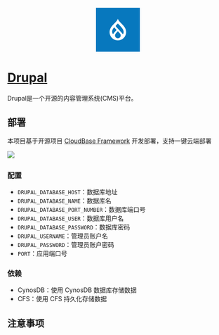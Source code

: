 <p align="center">
  <img height="100px" src="./logo.png" />
</p>

# [Drupal](https://github.com/drupal/drupal)

Drupal是一个开源的内容管理系统(CMS)平台。

## 部署

本项目基于开源项目 [CloudBase Framework](https://github.com/Tencent/cloudbase-framework) 开发部署，支持一键云端部署

[![](https://main.qcloudimg.com/raw/67f5a389f1ac6f3b4d04c7256438e44f.svg)](https://console.cloud.tencent.com/tcb/env/index?action=CreateAndDeployCloudBaseProject&appUrl=https%3A%2F%2Fgithub.com%2FTencent-Cloud-Plugins%2FTencentCloudBase-Drupal&branch=master)
### 配置
- `DRUPAL_DATABASE_HOST`：数据库地址
- `DRUPAL_DATABASE_NAME`：数据库名
- `DRUPAL_DATABASE_PORT_NUMBER`：数据库端口号
- `DRUPAL_DATABASE_USER`：数据库用户名
- `DRUPAL_DATABASE_PASSWORD`：数据库密码
- `DRUPAL_USERNAME`：管理员账户名
- `DRUPAL_PASSWORD`：管理员账户密码
- `PORT`：应用端口号

### 依赖

- CynosDB：使用 CynosDB 数据库存储数据
- CFS：使用 CFS 持久化存储数据

## 注意事项

